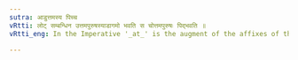```yaml
---
sutra: आडुत्तमस्य पिच्च
vRtti: लोट् सम्बन्धिन उत्तमपुरुषस्याडागमो भवति स चोत्तमपुरुषः पिद्भवति ॥
vRtti_eng: In the Imperative '_at_' is the augment of the affixes of the first person and the termination is as if it had an indicatory '_p_'.

---
```

